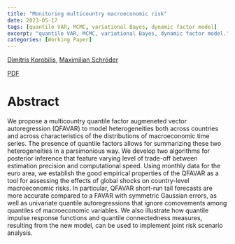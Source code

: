 ```yaml
---
title: "Monitoring multicountry macroeconomic risk"
date: 2023-05-17
tags: [quantile VAR, MCMC, variational Bayes, dynamic factor model]
excerpt: "quantile VAR, MCMC, variational Bayes, dynamic factor model."
categories: [Working Paper]
---
```

[Dimitris Korobilis](https://sites.google.com/site/dimitriskorobilis/home-1?authuser=0),
[Maximilian Schröder](https://papers.ssrn.com/sol3/cf_dev/AbsByAuth.cfm?per_id=3737565)


[PDF](https://arxiv.org/pdf/2305.09563.pdf)

<!--


<a href="/assets/codes/Lecture_1.ipynb"><button class="btn" style="background-color:DodgerBlue; color:white" ><i class="fa fa-download"></i> Download</button></a>

-->



# Abstract
We propose a multicountry quantile factor augmeneted vector autoregression
(QFAVAR) to model heterogeneities both across countries and across
characteristics of the distributions of macroeconomic time series. The presence of
quantile factors allows for summarizing these two heterogeneities in a
parsimonious way. We develop two algorithms for posterior inference that feature
varying level of trade-off between estimation precision and computational speed.
Using monthly data for the euro area, we establish the good empirical properties
of the QFAVAR as a tool for assessing the effects of global shocks on country-level
macroeconomic risks. In particular, QFAVAR short-run tail forecasts are more
accurate compared to a FAVAR with symmetric Gaussian errors, as well as
univariate quantile autoregressions that ignore comovements among quantiles of
macroeconomic variables. We also illustrate how quantile impulse response
functions and quantile connectedness measures, resulting from the new model, can
be used to implement joint risk scenario analysis.
